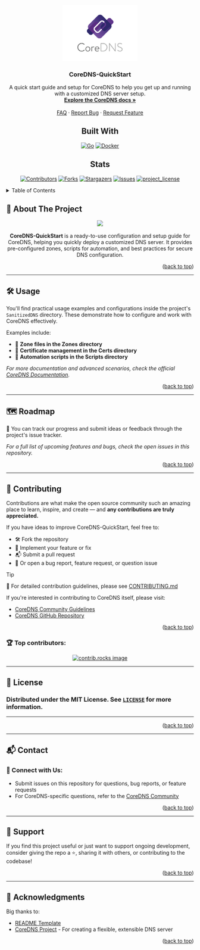 <a id="readme-top"></a>


<!-- PROJECT LOGO -->
<br />
<div align="center">
  <a href="https://github.com/Epic-Nova/CoreDNS-QuickStart">
    <img src=".github/Logo.png" alt="Logo" width="200">
  </a>
  
<h3 align="center">CoreDNS-QuickStart</h3>

  <p align="center">
    A quick start guide and setup for CoreDNS to help you get up and running with a customized DNS server setup.
    <br />
    <a href="https://coredns.io/manual/toc/"><strong>Explore the CoreDNS docs »</strong></a>
    <br />
    <br />
    <a href="https://github.com/Epic-Nova/CoreDNS-QuickStart/blob/master/.github/FAQ.md">FAQ</a>
    &middot;
    <a href="https://github.com/Epic-Nova/CoreDNS-QuickStart/issues/new?template=bug_report.yml">Report Bug</a>
    &middot;
    <a href="https://github.com/Epic-Nova/CoreDNS-QuickStart/issues/new?template=feature_request.yml">Request Feature</a>
  </p>
</div>



<!-- PROJECT SHIELDS -->

<div align="center">
  <h2>Built With</h2>

  <a href="">![Go][Go-Shield-URL]</a>
  <a href="">![Docker][Docker-Shield-URL]</a>

</div>

<div align="center">
  <h2>Stats</h2>

  <a href="">[![Contributors][Contributors-Shield-URL]][Contributors-URL]</a>
  <a href="">[![Forks][Forks-Shield-URL]][Forks-URL]</a>
  <a href="">[![Stargazers][Stars-Shield-URL]][Stars-URL]</a>
  <a href="">[![Issues][Issues-Shield-URL]][Issues-URL]</a>
  <a href="">[![project_license][License-Shield-URL]][License-URL]</a>

</div>



<!-- TABLE OF CONTENTS -->
<details>
  <summary>Table of Contents</summary>
  <ol>
    <li>
      <a href="#-about-the-project">About The Project</a>
    </li>
    <li>
      <a href="./.github/DEVELOPMENT.md">Getting Started</a>
      <ul>
        <li><a href="./.github/DEVELOPMENT.md#-install-required-software">Prerequisites</a></li>
        <li><a href="./.github/DEVELOPMENT.md#-basic-setup">Installation</a></li>
      </ul>
    </li>
    <li><a href="#-usage">Usage</a></li>
    <li><a href="#-roadmap">Roadmap</a></li>
    <li><a href="#-contributing">Contributing</a></li>
    <li><a href="#-license">License</a></li>
    <li><a href="#-contact">Contact</a></li>
    <li><a href="#-acknowledgments">Acknowledgments</a></li>
  </ol>
</details>



<!-- ABOUT THE PROJECT -->
## 🧩 About The Project
<div align="center">
  <img src="./.github/ProjectBanner.png">


**CoreDNS-QuickStart** is a ready-to-use configuration and setup guide for CoreDNS, helping you quickly deploy a customized DNS server. It provides pre-configured zones, scripts for automation, and best practices for secure DNS configuration.

</div>
<p align="right">(<a href="#readme-top">back to top</a>)</p>

---



<!-- USAGE EXAMPLES -->
## 🛠️ Usage

You'll find practical usage examples and configurations inside the project's ```SanitizedDNS``` directory. These demonstrate how to configure and work with CoreDNS effectively.

Examples include:

  - 📁 **Zone files in the Zones directory**
  - 🧪 **Certificate management in the Certs directory**
  - 🔧 **Automation scripts in the Scripts directory**

*For more documentation and advanced scenarios, check the official [CoreDNS Documentation](https://coredns.io/manual/toc/).*

<p align="right">(<a href="#readme-top">back to top</a>)</p>

---



<!-- ROADMAP -->
## 🗺️ Roadmap

📌 You can track our progress and submit ideas or feedback through the project's issue tracker.

*For a full list of upcoming features and bugs, check the open issues in this repository.*

<p align="right">(<a href="#readme-top">back to top</a>)</p>

---



<!-- CONTRIBUTING -->
## 🤝 Contributing

Contributions are what make the open source community such an amazing place to learn, inspire, and create — and **any contributions are truly appreciated.**

If you have ideas to improve CoreDNS-QuickStart, feel free to:

  - 🛠 Fork the repository
  - 🧪 Implement your feature or fix
  - 📬 Submit a pull request
  - 📣 Or open a bug report, feature request, or question issue

> [!TIP]
> 📄 For detailed contribution guidelines, please see [CONTRIBUTING.md](./.github/CONTRIBUTING.md)

If you're interested in contributing to CoreDNS itself, please visit:
- [CoreDNS Community Guidelines](https://coredns.io/community/)
- [CoreDNS GitHub Repository](https://github.com/coredns/coredns)

<p align="right">(<a href="#readme-top">back to top</a>)</p>

### 🏆 Top contributors:

<div align="center">
  <a href="https://github.com/Epic-Nova/CoreDNS-QuickStart/graphs/contributors">
    <img src="https://contrib.rocks/image?repo=Epic-Nova/CoreDNS-QuickStart" alt="contrib.rocks image" />
  </a>
</div>

---



<!-- LICENSE -->
## 📄 License

### Distributed under the **MIT License.** See [`LICENSE`](./LICENSE) for more information.

---

<p align="right">(<a href="#readme-top">back to top</a>)</p>

---



<!-- CONTACT -->
## 📬 Contact

### 🔗 Connect with Us:
- Submit issues on this repository for questions, bug reports, or feature requests
- For CoreDNS-specific questions, refer to the [CoreDNS Community](https://coredns.io/community/)

<p align="right">(<a href="#readme-top">back to top</a>)</p>

---



<!-- SUPPORT -->
## 💖 Support

If you find this project useful or just want to support ongoing development, consider giving the repo a ⭐, sharing it with others, or contributing to the codebase!

<p align="right">(<a href="#readme-top">back to top</a>)</p>

---



<!-- ACKNOWLEDGMENTS -->
## 🙏 Acknowledgments

Big thanks to:
* [README Template][Readme-Template-URL]
* [CoreDNS Project](https://github.com/coredns/coredns) - For creating a flexible, extensible DNS server

<p align="right">(<a href="#readme-top">back to top</a>)</p>



<!-- MARKDOWN LINKS & IMAGES -->
<!-- https://www.markdownguide.org/basic-syntax/#reference-style-links -->
[Contributors-Shield-URL]: https://img.shields.io/github/contributors/Epic-Nova/CoreDNS-QuickStart.svg?style=for-the-badge
[Contributors-URL]: https://github.com/Epic-Nova/CoreDNS-QuickStart/graphs/contributors

[Forks-Shield-URL]: https://img.shields.io/github/forks/Epic-Nova/CoreDNS-QuickStart.svg?style=for-the-badge
[Forks-URL]: https://github.com/Epic-Nova/CoreDNS-QuickStart/network/members

[Stars-Shield-URL]: https://img.shields.io/github/stars/Epic-Nova/CoreDNS-QuickStart.svg?style=for-the-badge
[Stars-URL]: https://github.com/Epic-Nova/CoreDNS-QuickStart/stargazers

[Issues-Shield-URL]: https://img.shields.io/github/issues/Epic-Nova/CoreDNS-QuickStart.svg?style=for-the-badge
[Issues-URL]: https://github.com/Epic-Nova/CoreDNS-QuickStart/issues

[License-Shield-URL]: https://img.shields.io/github/license/Epic-Nova/CoreDNS-QuickStart.svg?style=for-the-badge
[License-URL]: https://github.com/Epic-Nova/CoreDNS-QuickStart/blob/master/LICENSE

[Go-Shield-URL]: https://img.shields.io/badge/go-%2300ADD8.svg?style=for-the-badge&logo=go&logoColor=white
[Docker-Shield-URL]: https://img.shields.io/badge/docker-%230db7ed.svg?style=for-the-badge&logo=docker&logoColor=white

[Readme-Template-URL]: https://github.com/othneildrew/Best-README-Template